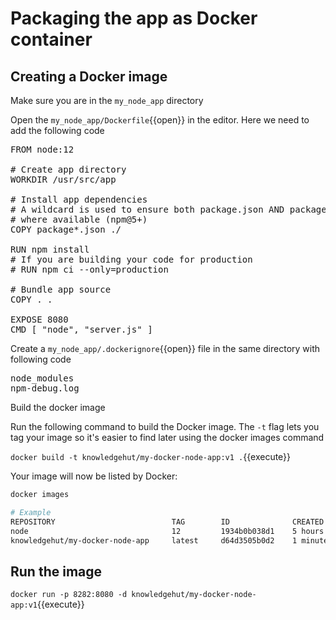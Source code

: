 # Packaging the app as Docker container

## Creating a Docker image

Make sure you are in the `my_node_app` directory

Open the `my_node_app/Dockerfile`{{open}} in the editor. Here we need to add the following code 

<pre class="file" data-filename="my_node_app/Dockerfile" data-target="replace">
FROM node:12

# Create app directory
WORKDIR /usr/src/app

# Install app dependencies
# A wildcard is used to ensure both package.json AND package-lock.json are copied
# where available (npm@5+)
COPY package*.json ./

RUN npm install
# If you are building your code for production
# RUN npm ci --only=production

# Bundle app source
COPY . .

EXPOSE 8080
CMD [ "node", "server.js" ]
</pre>

Create a `my_node_app/.dockerignore`{{open}} file in the same directory with following code

<pre class="file" data-filename="my_node_app/.dockerignore" data-target="replace">
node_modules
npm-debug.log
</pre>

Build the docker image

Run the following command to build the Docker image. The `-t` flag lets you tag your image so it's easier to find later using the docker images command

`docker build -t knowledgehut/my-docker-node-app:v1 .`{{execute}}

Your image will now be listed by Docker:

```bash
docker images

# Example
REPOSITORY                          TAG        ID              CREATED
node                                12         1934b0b038d1    5 hours ago
knowledgehut/my-docker-node-app     latest     d64d3505b0d2    1 minute ago
```

## Run the image

`docker run -p 8282:8080 -d knowledgehut/my-docker-node-app:v1`{{execute}}

